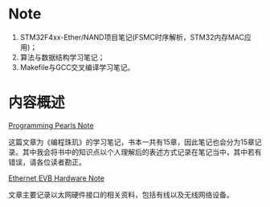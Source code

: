 # Note

1. STM32F4xx-Ether/NAND项目笔记(FSMC时序解析，STM32内存MAC应用)；
2. 算法与数据结构学习笔记；
3. Makefile与GCC交叉编译学习笔记。

# 内容概述

<a href="https://github.com/laneston/Note/blob/master/Programming_Pearls_Note.md">Programming Pearls Note</a>

这篇文章为《编程珠玑》的学习笔记，书本一共有15章，因此笔记也会分为15章记录。其中我会将书中的知识点以个人理解后的表述方式记录在笔记当中，其中若有错误，请各位读者勘正。

<a href="https://github.com/laneston/Note/blob/master/Ethernet_EVB_Hardware_Note.md">Ethernet EVB Hardware Note</a>

文章主要记录以太网硬件接口的相关资料，包括有线以及无线网络设备。

